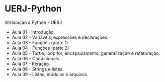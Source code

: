 # UERJ-Python
Introdução a Python - UERJ

* Aula 01 - Introdução.
* Aula 02 - Variáveis, expressões e declarações.
* Aula 03 - Funções (parte 1)
* Aula 04 - Funções (parte 2)
* Aula 05 - Turtle, loop for, encapsulamento, generalização e refatoração.
* Aula 06 - Condicionais.
* Aula 07 - Iteração.
* Aula 08 - Strings e listas.
* Aula 09 - Listas, módulos e arquivos.
